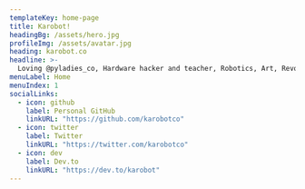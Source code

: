 ```yaml
---
templateKey: home-page
title: Karobot!
headingBg: /assets/hero.jpg
profileImg: /assets/avatar.jpg
heading: karobot.co
headline: >-
  Loving @pyladies_co, Hardware hacker and teacher, Robotics, Art, Revolution. Ella/Her/She. Opinions are my own
menuLabel: Home
menuIndex: 1
socialLinks:
  - icon: github
    label: Personal GitHub
    linkURL: "https://github.com/karobotco"
  - icon: twitter
    label: Twitter
    linkURL: "https://twitter.com/karobotco"
  - icon: dev
    label: Dev.to
    linkURL: "https://dev.to/karobot"
---
```


